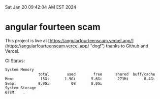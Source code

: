 Sat Jan 20 09:42:04 AM EST 2024

# angular fourteen scam


This project is live at [https://angularfourteenscam.vercel.app/](https://angularfourteenscam.vercel.app/ "dog!") thanks to Github and Vercel.

CI Status: 

```bash
System Memory
               total        used        free      shared  buff/cache   available
Mem:            15Gi       1.9Gi       5.6Gi       271Mi       8.4Gi        13Gi
Swap:          8.0Gi          0B       8.0Gi
System Storage
678M	.
```
